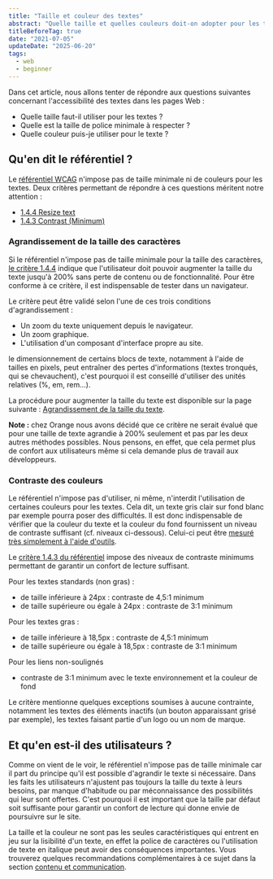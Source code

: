 ```yaml
---
title: "Taille et couleur des textes"
abstract: "Quelle taille et quelles couleurs doit-on adopter pour les textes ?"
titleBeforeTag: true
date: "2021-07-05"
updateDate: "2025-06-20"
tags:
  - web
  - beginner
---
```


Dans cet article, nous allons tenter de répondre aux questions suivantes concernant l'accessibilité des textes dans les pages Web&nbsp;:
- Quelle taille faut-il utiliser pour les textes&nbsp;?
- Quelle est la taille de police minimale à respecter&nbsp;?
- Quelle couleur puis-je utiliser pour le texte&nbsp;?

## Qu'en dit le référentiel&nbsp;?

Le [référentiel WCAG](https://www.w3.org/WAI/standards-guidelines/wcag/) n'impose pas de taille minimale ni de couleurs pour les textes. Deux critères permettant de répondre à ces questions méritent notre attention&nbsp;:
- <a href="https://www.w3.org/TR/WCAG22/#resize-text" lang="en" hreflang="en">1.4.4 Resize text</a>
- <a href="https://www.w3.org/TR/WCAG22/#contrast-minimum" lang="en">1.4.3 Contrast (Minimum)</a>

### Agrandissement de la taille des caractères

Si le référentiel n'impose pas de taille minimale pour la taille des caractères, [le critère 1.4.4](https://www.w3.org/TR/WCAG22/#resize-text) indique que l'utilisateur doit pouvoir augmenter la taille du texte jusqu'à 200% sans perte de contenu ou de fonctionnalité. 
Pour être conforme à ce critère, il est indispensable de tester dans un navigateur.

Le critère peut être validé selon l'une de ces trois conditions d'agrandissement&nbsp;:
- Un zoom du texte uniquement depuis le navigateur.
- Un zoom graphique.
- L'utilisation d'un composant d'interface propre au site.

le dimensionnement de certains blocs de texte, notamment à l'aide de tailles en pixels, peut entraîner des pertes d'informations (textes tronqués, qui se chevauchent), c'est pourquoi il est conseillé d'utiliser des unités relatives (%, em, rem...).

La procédure pour augmenter la taille du texte est disponible sur la page suivante : [Agrandissement de la taille du texte](/fr/web/outils/methodes-et-outils-de-test/agrandissement-texte/).

**Note&nbsp;:** chez Orange nous avons décidé que ce critère ne serait évalué que pour une taille de texte agrandie à 200% seulement et pas par les deux autres méthodes possibles. Nous pensons, en effet, que cela permet plus de confort aux utilisateurs même si cela demande plus de travail aux développeurs.

### Contraste des couleurs

Le référentiel n'impose pas d'utiliser, ni même, n'interdit l'utilisation de certaines couleurs pour les textes. Cela dit, un texte gris clair sur fond blanc par exemple pourra poser des difficultés. Il est donc indispensable de vérifier que la couleur du texte et la couleur du fond fournissent un niveau de contraste suffisant (cf. niveaux ci-dessous). Celui-ci peut être <a href="/fr/web/outils/methodes-et-outils-de-test/mesurer-contraste-couleurs/">mesuré très simplement à l'aide d'outils</a>.

Le [critère 1.4.3 du référentiel](https://www.w3.org/TR/WCAG22/#contrast-minimum) impose des niveaux de contraste minimums permettant de garantir un confort de lecture suffisant. 

Pour les textes standards (non gras) : 
- de taille inférieure à 24px : contraste de 4,5:1 minimum
- de taille supérieure ou égale à 24px : contraste de 3:1 minimum

Pour les textes gras :
- de taille inférieure à 18,5px : contraste de 4,5:1 minimum
- de taille supérieure ou égale à 18,5px : contraste de 3:1 minimum

Pour les liens non-soulignés
- contraste de 3:1 minimum avec le texte environnement et la couleur de fond

Le critère mentionne quelques exceptions soumises à aucune contrainte, notamment les textes des éléments inactifs (un bouton apparaissant grisé par exemple), les textes faisant partie d'un logo ou un nom de marque.

## Et qu'en est-il des utilisateurs&nbsp;?

Comme on vient de le voir, le référentiel n'impose pas de taille minimale car il part du principe qu'il est possible d'agrandir le texte si nécessaire. Dans les faits les utilisateurs n'ajustent pas toujours la taille du texte à leurs besoins, par manque d'habitude ou par méconnaissance des possibilités qui leur sont offertes. C'est pourquoi il est important que la taille par défaut soit suffisante pour garantir un confort de lecture qui donne envie de poursuivre sur le site. 

La taille et la couleur ne sont pas les seules caractéristiques qui entrent en jeu sur la lisibilité d'un texte, en effet la police de caractères ou l'utilisation de texte en italique peut avoir des conséquences importantes. Vous trouverez quelques recommandations complémentaires à ce sujet dans la section [contenu et communication](https://a11y-guidelines.orange.com/fr/contenu-et-communication/).
